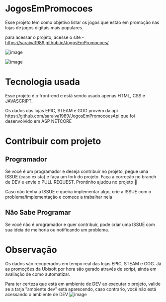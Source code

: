 # JogosEmPromocoes

Esse projeto tem como objetivo listar os jogos que estão em promoção nas lojas de jogos digitais mais populares.

para acessar o projeto, acesse o site - https://saraiva1989.github.io/JogosEmPromocoes/

![image](https://user-images.githubusercontent.com/40599423/141598821-46bd35a9-cc4a-4162-942a-6bada88d4ad4.png)

![image](https://user-images.githubusercontent.com/40599423/141598888-6e4aaa5f-5adb-4a0e-b0bf-1d2a9d1dd0fc.png)

# Tecnologia usada

Esse projeto é o front-end e está sendo usado apenas HTML, CSS e JAVASCRIPT.

Os dados das lojas EPIC, STEAM e GOG provém da api https://github.com/saraiva1989/JogosEmPromocoesApi que foi desenvolvido em ASP NETCORE

# Contribuir com projeto

## Programador

Se você é um programador e deseja contribuir no projeto, pegue uma ISSUE (caso exista) e faça um fork do projeto.
Faça a correção no branch de DEV e envie o PULL REQUEST.
Prontinho ajudou no projeto 🦖

Caso não tenha a ISSUE e queira implementar algo, crie a ISSUE com o problema/implementação e comece a trabalhar nela

## Não Sabe Programar

Se você não é programador e quer contribuir, pode criar uma ISSUE com sua ideia de melhoria ou notificando um problema.

# Observação
Os dados são recuperados em tempo real das lojas EPIC, STEAM e GOG. Já as promoções da Ubisoft por hora são gerado através de script, ainda em avaliação de como automatizar.

Para ter certeza que está em ambiente de DEV ao executar o projeto, valide se a tarja "ambiente dev" está aparecendo, caso contrario, você não está acessando o ambiente de DEV
![image](https://user-images.githubusercontent.com/40599423/141688807-8c27047e-0828-46bf-b2ff-20761e66b176.png)


